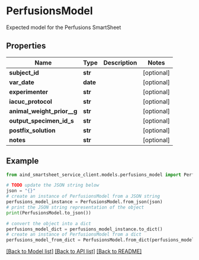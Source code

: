 # PerfusionsModel

Expected model for the Perfusions SmartSheet

## Properties

Name | Type | Description | Notes
------------ | ------------- | ------------- | -------------
**subject_id** | **str** |  | [optional] 
**var_date** | **date** |  | [optional] 
**experimenter** | **str** |  | [optional] 
**iacuc_protocol** | **str** |  | [optional] 
**animal_weight_prior__g** | **str** |  | [optional] 
**output_specimen_id_s** | **str** |  | [optional] 
**postfix_solution** | **str** |  | [optional] 
**notes** | **str** |  | [optional] 

## Example

```python
from aind_smartsheet_service_client.models.perfusions_model import PerfusionsModel

# TODO update the JSON string below
json = "{}"
# create an instance of PerfusionsModel from a JSON string
perfusions_model_instance = PerfusionsModel.from_json(json)
# print the JSON string representation of the object
print(PerfusionsModel.to_json())

# convert the object into a dict
perfusions_model_dict = perfusions_model_instance.to_dict()
# create an instance of PerfusionsModel from a dict
perfusions_model_from_dict = PerfusionsModel.from_dict(perfusions_model_dict)
```
[[Back to Model list]](../README.md#documentation-for-models) [[Back to API list]](../README.md#documentation-for-api-endpoints) [[Back to README]](../README.md)


